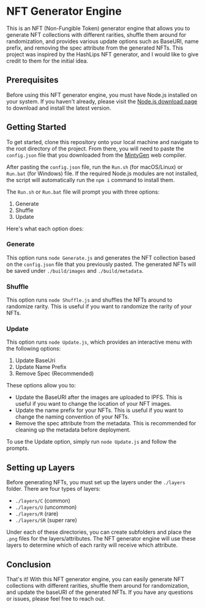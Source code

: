 # NFT Generator Engine

This is an NFT (Non-Fungible Token) generator engine that allows you to generate NFT collections with different rarities, shuffle them around for randomization, and provides various update options such as BaseURI, name prefix, and removing the spec attribute from the generated NFTs. This project was inspired by the HashLips NFT generator, and I would like to give credit to them for the initial idea.

## Prerequisites

Before using this NFT generator engine, you must have Node.js installed on your system. If you haven't already, please visit the [Node.js download page](https://nodejs.org/en/download/) to download and install the latest version.

## Getting Started

To get started, clone this repository onto your local machine and navigate to the root directory of the project. From there, you will need to paste the `config.json` file that you downloaded from the [MintyGen](https://mintygen.com/app) web compiler.

After pasting the `config.json` file, run the `Run.sh` (for macOS/Linux) or `Run.bat` (for Windows) file. If the required Node.js modules are not installed, the script will automatically run the `npm i` command to install them.

The `Run.sh` or `Run.bat` file will prompt you with three options:

1. Generate
2. Shuffle
3. Update

Here's what each option does:

### Generate

This option runs `node Generate.js` and generates the NFT collection based on the `config.json` file that you previously pasted. The generated NFTs will be saved under `./build/images` and `./build/metadata`.

### Shuffle

This option runs `node Shuffle.js` and shuffles the NFTs around to randomize rarity. This is useful if you want to randomize the rarity of your NFTs.

### Update

This option runs `node Update.js`, which provides an interactive menu with the following options:

1. Update BaseUri
2. Update Name Prefix
3. Remove Spec (Recommended)

These options allow you to:

- Update the BaseURI after the images are uploaded to IPFS. This is useful if you want to change the location of your NFT images.
- Update the name prefix for your NFTs. This is useful if you want to change the naming convention of your NFTs.
- Remove the spec attribute from the metadata. This is recommended for cleaning up the metadata before deployment.

To use the Update option, simply run `node Update.js` and follow the prompts.

## Setting up Layers

Before generating NFTs, you must set up the layers under the `./layers` folder. There are four types of layers:

- `./layers/C` (common)
- `./layers/U` (uncommon)
- `./layers/R` (rare)
- `./layers/SR` (super rare)

Under each of these directories, you can create subfolders and place the `.png` files for the layers/attributes. The NFT generator engine will use these layers to determine which of each rarity will receive which attribute.

## Conclusion

That's it! With this NFT generator engine, you can easily generate NFT collections with different rarities, shuffle them around for randomization, and update the baseURI of the generated NFTs. If you have any questions or issues, please feel free to reach out.

